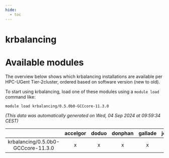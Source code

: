 ```yaml
---
hide:
  - toc
---
```


krbalancing
===========

# Available modules


The overview below shows which krbalancing installations are available per HPC-UGent Tier-2cluster, ordered based on software version (new to old).

To start using krbalancing, load one of these modules using a `module load` command like:

```shell
module load krbalancing/0.5.0b0-GCCcore-11.3.0
```

*(This data was automatically generated on Wed, 04 Sep 2024 at 09:59:34 CEST)*  

| |accelgor|doduo|donphan|gallade|joltik|shinx|skitty|
| :---: | :---: | :---: | :---: | :---: | :---: | :---: | :---: |
|krbalancing/0.5.0b0-GCCcore-11.3.0|x|x|x|x|x|-|x|
